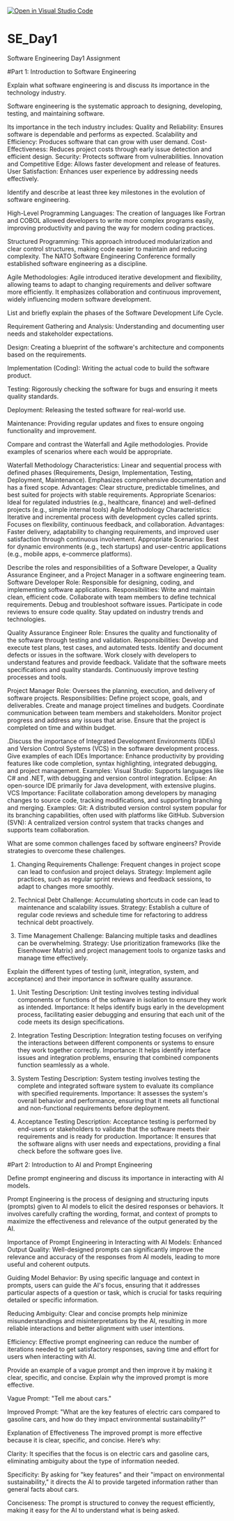 [![Open in Visual Studio Code](https://classroom.github.com/assets/open-in-vscode-2e0aaae1b6195c2367325f4f02e2d04e9abb55f0b24a779b69b11b9e10269abc.svg)](https://classroom.github.com/online_ide?assignment_repo_id=16962661&assignment_repo_type=AssignmentRepo)
# SE_Day1
Software Engineering Day1 Assignment

#Part 1: Introduction to Software Engineering

Explain what software engineering is and discuss its importance in the technology industry.

Software engineering is the systematic approach to designing, developing, testing, and maintaining software. 

Its importance in the tech industry includes:
Quality and Reliability: Ensures software is dependable and performs as expected.
Scalability and Efficiency: Produces software that can grow with user demand.
Cost-Effectiveness: Reduces project costs through early issue detection and efficient design.
Security: Protects software from vulnerabilities.
Innovation and Competitive Edge: Allows faster development and release of features.
User Satisfaction: Enhances user experience by addressing needs effectively.


Identify and describe at least three key milestones in the evolution of software engineering.

High-Level Programming Languages: The creation of languages like Fortran and COBOL allowed developers to write more complex programs easily, improving productivity and paving the way for modern coding practices.

Structured Programming: This approach introduced modularization and clear control structures, making code easier to maintain and reducing complexity. The NATO Software Engineering Conference formally established software engineering as a discipline.

Agile Methodologies: Agile introduced iterative development and flexibility, allowing teams to adapt to changing requirements and deliver software more efficiently. It emphasizes collaboration and continuous improvement, widely influencing modern software development.


List and briefly explain the phases of the Software Development Life Cycle.

Requirement Gathering and Analysis: Understanding and documenting user needs and stakeholder expectations.

Design: Creating a blueprint of the software's architecture and components based on the requirements.

Implementation (Coding): Writing the actual code to build the software product.

Testing: Rigorously checking the software for bugs and ensuring it meets quality standards.

Deployment: Releasing the tested software for real-world use.

Maintenance: Providing regular updates and fixes to ensure ongoing functionality and improvement.


Compare and contrast the Waterfall and Agile methodologies. Provide examples of scenarios where each would be appropriate.

Waterfall Methodology
Characteristics: Linear and sequential process with defined phases (Requirements, Design, Implementation, Testing, Deployment, Maintenance). Emphasizes comprehensive documentation and has a fixed scope.
Advantages: Clear structure, predictable timelines, and best suited for projects with stable requirements.
Appropriate Scenarios: Ideal for regulated industries (e.g., healthcare, finance) and well-defined projects (e.g., simple internal tools)
Agile Methodology
Characteristics: Iterative and incremental process with development cycles called sprints. Focuses on flexibility, continuous feedback, and collaboration.
Advantages: Faster delivery, adaptability to changing requirements, and improved user satisfaction through continuous involvement.
Appropriate Scenarios: Best for dynamic environments (e.g., tech startups) and user-centric applications (e.g., mobile apps, e-commerce platforms).


Describe the roles and responsibilities of a Software Developer, a Quality Assurance Engineer, and a Project Manager in a software engineering team.
Software Developer
Role: Responsible for designing, coding, and implementing software applications.
Responsibilities:
Write and maintain clean, efficient code.
Collaborate with team members to define technical requirements.
Debug and troubleshoot software issues.
Participate in code reviews to ensure code quality.
Stay updated on industry trends and technologies.

Quality Assurance Engineer
Role: Ensures the quality and functionality of the software through testing and validation.
Responsibilities:
Develop and execute test plans, test cases, and automated tests.
Identify and document defects or issues in the software.
Work closely with developers to understand features and provide feedback.
Validate that the software meets specifications and quality standards.
Continuously improve testing processes and tools.

Project Manager
Role: Oversees the planning, execution, and delivery of software projects.
Responsibilities:
Define project scope, goals, and deliverables.
Create and manage project timelines and budgets.
Coordinate communication between team members and stakeholders.
Monitor project progress and address any issues that arise.
Ensure that the project is completed on time and within budget.


.Discuss the importance of Integrated Development Environments (IDEs) and Version Control Systems (VCS) in the software development process. Give examples of each
IDEs
Importance: Enhance productivity by providing features like code completion, syntax highlighting, integrated debugging, and project management.
Examples:
Visual Studio: Supports languages like C# and .NET, with debugging and version control integration.
Eclipse: An open-source IDE primarily for Java development, with extensive plugins.
VCS
Importance: Facilitate collaboration among developers by managing changes to source code, tracking modifications, and supporting branching and merging.
Examples:
Git: A distributed version control system popular for its branching capabilities, often used with platforms like GitHub.
Subversion (SVN): A centralized version control system that tracks changes and supports team collaboration.

What are some common challenges faced by software engineers? Provide strategies to overcome these challenges.
1. Changing Requirements
Challenge: Frequent changes in project scope can lead to confusion and project delays.
Strategy: Implement agile practices, such as regular sprint reviews and feedback sessions, to adapt to changes more smoothly.

2. Technical Debt
Challenge: Accumulating shortcuts in code can lead to maintenance and scalability issues.
Strategy: Establish a culture of regular code reviews and schedule time for refactoring to address technical debt proactively.

3. Time Management
Challenge: Balancing multiple tasks and deadlines can be overwhelming.
Strategy: Use prioritization frameworks (like the Eisenhower Matrix) and project management tools to organize tasks and manage time effectively.


Explain the different types of testing (unit, integration, system, and acceptance) and their importance in software quality assurance.

1. Unit Testing
Description: Unit testing involves testing individual components or functions of the software in isolation to ensure they work as intended.
Importance: It helps identify bugs early in the development process, facilitating easier debugging and ensuring that each unit of the code meets its design specifications.

2. Integration Testing
Description: Integration testing focuses on verifying the interactions between different components or systems to ensure they work together correctly.
Importance: It helps identify interface issues and integration problems, ensuring that combined components function seamlessly as a whole.

3. System Testing
Description: System testing involves testing the complete and integrated software system to evaluate its compliance with specified requirements.
Importance: It assesses the system's overall behavior and performance, ensuring that it meets all functional and non-functional requirements before deployment.

4. Acceptance Testing
Description: Acceptance testing is performed by end-users or stakeholders to validate that the software meets their requirements and is ready for production.
Importance: It ensures that the software aligns with user needs and expectations, providing a final check before the software goes live.


#Part 2: Introduction to AI and Prompt Engineering


Define prompt engineering and discuss its importance in interacting with AI models.

Prompt Engineering is the process of designing and structuring inputs (prompts) given to AI models to elicit the desired responses or behaviors. It involves carefully crafting the wording, format, and context of prompts to maximize the effectiveness and relevance of the output generated by the AI.

Importance of Prompt Engineering in Interacting with AI Models:
Enhanced Output Quality: Well-designed prompts can significantly improve the relevance and accuracy of the responses from AI models, leading to more useful and coherent outputs.

Guiding Model Behavior: By using specific language and context in prompts, users can guide the AI's focus, ensuring that it addresses particular aspects of a question or task, which is crucial for tasks requiring detailed or specific information.

Reducing Ambiguity: Clear and concise prompts help minimize misunderstandings and misinterpretations by the AI, resulting in more reliable interactions and better alignment with user intentions.

Efficiency: Effective prompt engineering can reduce the number of iterations needed to get satisfactory responses, saving time and effort for users when interacting with AI.


Provide an example of a vague prompt and then improve it by making it clear, specific, and concise. Explain why the improved prompt is more effective.

Vague Prompt: "Tell me about cars."

Improved Prompt: "What are the key features of electric cars compared to gasoline cars, and how do they impact environmental sustainability?"

Explanation of Effectiveness
The improved prompt is more effective because it is clear, specific, and concise. Here’s why:

Clarity: It specifies that the focus is on electric cars and gasoline cars, eliminating ambiguity about the type of information needed.

Specificity: By asking for "key features" and their "impact on environmental sustainability," it directs the AI to provide targeted information rather than general facts about cars.

Conciseness: The prompt is structured to convey the request efficiently, making it easy for the AI to understand what is being asked.






